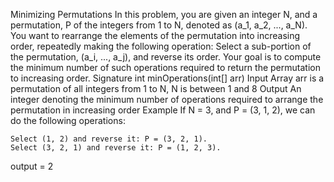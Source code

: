 Minimizing Permutations
In this problem, you are given an integer N, and a permutation, P of the integers from 1 to N, denoted as (a_1, a_2, ..., a_N). You want to rearrange the elements of the permutation into increasing order, repeatedly making the following operation:
Select a sub-portion of the permutation, (a_i, ..., a_j), and reverse its order.
Your goal is to compute the minimum number of such operations required to return the permutation to increasing order.
Signature
int minOperations(int[] arr)
Input
Array arr is a permutation of all integers from 1 to N, N is between 1 and 8
Output
An integer denoting the minimum number of operations required to arrange the permutation in increasing order
Example
If N = 3, and P = (3, 1, 2), we can do the following operations:

    Select (1, 2) and reverse it: P = (3, 2, 1).
    Select (3, 2, 1) and reverse it: P = (1, 2, 3).

output = 2